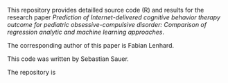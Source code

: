 This repository provides detailled source code (R) and results for the research paper *Prediction of Internet-delivered cognitive behavior therapy outcome for pediatric obsessive-compulsive disorder: Comparison of regression analytic and machine learning approaches*. 

The corresponding author of this paper is Fabian Lenhard.

This code was written by Sebastian Sauer.

The repository is 